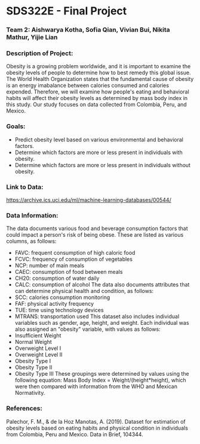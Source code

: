 # SDS322E - Final Project  
### Team 2: Aishwarya Kotha, Sofia Qian, Vivian Bui, Nikita Mathur, Yijie Lian


### Description of Project:
Obesity is a growing problem worldwide, and it is important to examine the obesity levels of people to determine how to best remedy this global issue. The World Health Organization states that the fundamental cause of obesity is an energy imabalance between calories consumed and calories expended. Therefore, we will examine how people's eating and behavioral habits will affect their obesity levels as determined by mass body index in this study. Our study focuses on data collected from Colombia, Peru, and Mexico. 

### Goals:
- Predict obesity level based on various environmental and behavioral factors.
- Determine which factors are more or less present in individuals with obesity.
- Determine which factors are more or less present in individuals without obesity.

### Link to Data:
https://archive.ics.uci.edu/ml/machine-learning-databases/00544/

### Data Information:
The data documents various food and beverage consumption factors that could impact a person's risk of being obese. These are listed as various columns, as follows:
- FAVC: frequent consumption of high caloric food
- FCVC: frequency of consumption of vegetables
- NCP: number of main meals
- CAEC: consumption of food between meals
- CH20: consumption of water daily
- CALC: consumption of alcohol
The data also documents attributes that can determine physical health and condition, as follows:
- SCC: calories consumption monitoring
- FAF: physical activity frequency
- TUE: time using technology devices
- MTRANS: transportation used
This dataset also includes individual variables such as gender, age, height, and weight. Each individual was also assigned an "obesity" variable, with values as follows:
- Insufficient Weight
- Normal Weight
- Overweight Level I
- Overweight Level II
- Obesity Type I
- Obesity Type II
- Obesity Type III
These groupings were determined by values using the following equation: Mass Body Index = Weight/(height*height), which were then compared with information from the WHO and Mexican Normativity. 

### References:
Palechor, F. M., & de la Hoz Manotas, A. (2019). Dataset for estimation of obesity levels based on eating habits and physical condition in individuals from Colombia, Peru and Mexico. Data in Brief, 104344.



